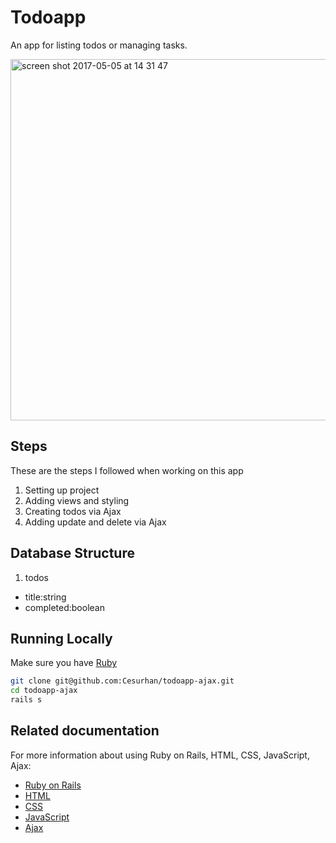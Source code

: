 # Todoapp

An app for listing todos or managing tasks.

<img width="578" alt="screen shot 2017-05-05 at 14 31 47" src="https://cloud.githubusercontent.com/assets/15831300/25745985/ac5c5112-31a1-11e7-9a36-5347863fe071.png">

## Steps

These are the steps I followed when working on this app

1. Setting up project
2. Adding views and styling
3. Creating todos via Ajax
4. Adding update and delete via Ajax

## Database Structure

1. todos
  
  * title:string
  * completed:boolean
  
## Running Locally

Make sure you have [Ruby](https://www.ruby-lang.org/en)

```bash
git clone git@github.com:Cesurhan/todoapp-ajax.git
cd todoapp-ajax
rails s
```

## Related documentation

For more information about using Ruby on Rails, HTML, CSS, JavaScript, Ajax:

* [Ruby on Rails](http://guides.rubyonrails.org)
* [HTML](https://www.w3schools.com/tags)
* [CSS](https://www.w3schools.com/cssref)
* [JavaScript](https://developer.mozilla.org/en-US/docs/Web/JavaScript)
* [Ajax](https://developer.mozilla.org/en-US/docs/AJAX)

